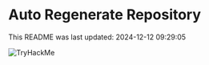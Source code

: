 # Auto Regenerate Repository

This README was last updated: 2024-12-12 09:29:05

 ![TryHackMe](https://tryhackme.com/badge/533634)